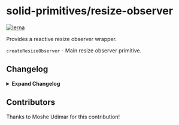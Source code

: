 # solid-primitives/resize-observer

[![lerna](https://img.shields.io/badge/maintained%20with-lerna-cc00ff.svg)](https://lerna.js.org/)

Provides a reactive resize observer wrapper.

`createResizeObserver` - Main resize observer primitive.

## Changelog

<details>
<summary><b>Expand Changelog</b></summary>

0.0.100

Initial commit of the resize observer.

</details>

## Contributors

Thanks to Moshe Udimar for this contribution!
